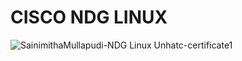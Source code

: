 # CISCO NDG LINUX

![SainimithaMullapudi-NDG Linux Unhatc-certificate1](https://user-images.githubusercontent.com/77672209/152631659-08b1b5fc-7472-4686-b25a-e690b0a93137.jpg)